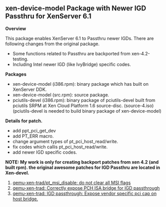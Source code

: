 xen-device-model Package with Newer IGD Passthru for XenServer 6.1
------------------------------------------------------------

**Overview**

This package enables XenServer 6.1 to Passthru newer IGDs.
There are following changes from the original package.

  - Some functions related to Passthru are backported from
    xen-4.2-testing.
  - Including Intel newer IGD (like IvyBridge) specific
    codes.

**Packages**

  - xen-device-model (i386.rpm): binary package which has
    built on XenServer DDK. 
  - xen-device-model (src.rpm): source package.
  - pciutils-devel (i386.rpm): binary package of
    pciutils-devel built from  pciutils SRPM at Xen Cloud
    Platform 1.6 source-disc. (source-4.iso)
    (pciutils-devel is needed to build binary package of
     xen-device-model)

**Details for patch.**

  - add ppt_pci_get_dev
  - add PT_ERR macro.
  - change argument types of pt_pci_host_read/write.
  - fix codes which callis pt_pci_host_read/write.
  - add newer IGD specific codes.

**NOTE: My work is only for creating backport patches from
xen 4.2 (and built rpm). the original awesome patches for
IGD Passthru are located in Xen-devel.**

   1. [qemu-xen-trad/pt_msi_disable: do not clear all MSI flags]
   2. [qemu-xen-trad: Correctly expose PCH ISA bridge for IGD passthrough]
   3. [qemu-xen-trad: IGD passthrough: Expose	vendor specific pci cap on host bridge.]

  [qemu-xen-trad/pt_msi_disable: do not clear all MSI flags]: http://lists.xen.org/archives/html/xen-devel/2013-02/msg00537.html
  [qemu-xen-trad: Correctly expose PCH ISA bridge for IGD passthrough]: http://lists.xen.org/archives/html/xen-devel/2013-02/msg00536.html
  [qemu-xen-trad: IGD passthrough: Expose	vendor specific pci cap on host bridge.]: http://lists.xen.org/archives/html/xen-devel/2013-02/msg00538.html
